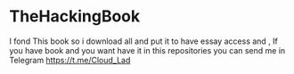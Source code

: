 # TheHackingBook
 I fond This book so i download all and put it to have essay access and ,
If you have book and you want have it in this repositories you can send me in
Telegram https://t.me/Cloud_Lad

